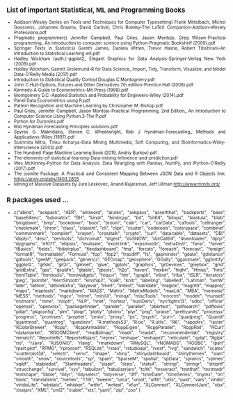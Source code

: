 <font size='1'>
<font family='Georgia'>
<div style='text-align:justify'>
  
  
## List of important Statistical, ML and Programming Books

- Addison-Wesley Series on Tools and Techniques for Computer Typesetting) Frank Mittelbach, Michel Goossens, Johannes Braams, David Carlisle, Chris Rowley-The LaTeX Companion-Addison-Wesley Professiona.pdf
- Pragmatic programmers) Jennifer Campbell, Paul Gries, Jason Montojo, Greg Wilson-Practical programming_ An introduction to computer science using Python-Pragmatic Bookshelf (2009).pdf
- Springer Texts in Statistics) Gareth James, Daniela Witten, Trevor Hastie, Robert Tibshirani-An Introduction to Statistical Learning wit.pdf
- Hadley Wickham (auth.)-ggplot2_ Elegant Graphics for Data Analysis-Springer-Verlag New York (2009).pdf
- Hadley Wickham, Garrett Grolemund-R for Data Science_ Import, Tidy, Transform, Visualize, and Model Data-O’Reilly Media (2017).pdf
- Introduction to Statistical Quality Control Douglas C Montogmery.pdf
- John C Hull-Options, Futures and Other Derivatives 7th edition-Prentice Hall (2008).pdf
- Kennedy-A Guide to Econometrics-Mit Press (1998).pdf
- Montgomery D.C.-Applied Statistics and Probability for Engineers-Wiley (2014).pdf
- Panel Data Econometrics using R.pdf
- Pattern Recognition and Machine Learning by Christopher M. Bishop.pdf
- Paul Gries, Jennifer Campbell, Jason Montojo-Practical Programming, 2nd Edition_ An Introduction to Computer Science Using Python 3-The P.pdf
- Python for Dummies.pdf
- Rob Hyndman Forecasting Principles solutions.pdf
- Spyros G. Makridakis, Steven C. Wheelwright, Rob J Hyndman-Forecasting_ Methods and Applications-Wiley (1997).pdf
- Sushmita Mitra, Tinku Acharya-Data Mining Multimedia, Soft Computing, and Bioinformatics-Wiley-Interscience (2003).pdf
- The Hundred-Page Machine Learning Book (2019, Andriy Burkov).pdf
- The-elements-of-statistical-learning-Data-mining-inference-and-prediction.pdf
- Wes McKinney-Python for Data Analysis. Data Wrangling with Pandas, NumPy, and IPython-O’Reilly (2017).pdf
- The jsonlite Package: A Practical and Consistent Mapping Between JSON Data and R Objects link: https://arxiv.org/abs/1403.2805
- Mining of Massive Datasets by Jure Leskovec, Anand Rajaraman, Jeff Ullman http://www.mmds.org/

## R packages used ...
- c("abind", "acepack", "AER", "antiword", "arules", "askpass", "assertthat", "backports", "base", "base64enc", "bdsmatrix", "BH", "bindr", "bindrcpp", "bit", "bit64", "bitops", "blastula", "blob", "blogdown", "bmp", "bookdown", "boot", "broom", "callr", "car", "carData", "caTools", "cellranger", "checkmate", "chron", "class", "classInt", "cli", "clipr", "cluster", "codetools", "colorspace", "combinat", "commonmark", "compiler", "crayon", "crosstalk", "crypto", "curl", "data.table", "datasets", "DBI", "dbplyr", "desc", "devtools", "dichromat", "digest", "doSNOW", "dotCall64", "downloader", "dplyr", "dygraphs", "e1071", "ellipsis", "evaluate", "excel.link", "expsmooth", "extraDistr", "fansi", "farver", "fBasics", "fields", "fitdistrplus", "flexdashboard", "fma", "forcats", "foreach", "forecast", "foreign", "formatR", "formattable", "Formula", "fpp", "fpp2", "fracdiff", "fs", "gapminder", "gdata", "gdistance", "gdtools", "geeM", "geepack", "generics", "GEOmap", "geosphere", "GGally", "gganimate", "ggfortify", "ggplot2", "gifski", "git2r", "glmnet", "glue", "gplots", "graphics", "grDevices", "greybox", "grid", "gridExtra", "gss", "gsubfn", "gtable", "gtools", "h2o", "haven", "hexbin", "highr", "Hmisc", "hms", "htmlTable", "htmltools", "htmlwidgets", "httpuv", "httr", "igraph", "inline", "irlba", "ISLR", "iterators", "jpeg", "jsonlite", "KernSmooth", "kinship2", "klaR", "knitr", "labeling", "labelled", "Lahman", "lamW", "later", "lattice", "latticeExtra", "lazyeval", "lme4", "lmtest", "lubridate", "magick", "magrittr", "mapproj", "maps", "maptools", "markdown", "MASS", "Matrix", "MatrixModels", "maxLik", "MBA", "memoise", "MESS", "methods", "mgcv", "mime", "miniUI", "minqa", "miscTools", "mnormt", "modelr", "munsell", "mvtnorm", "nlme", "nloptr", "NLP", "nnet", "nortest", "numDeriv", "nycflights13", "odbc", "officer", "openssl", "openxlsx", "packagefinder", "pander", "parallel", "pbkrtest", "pdfsearch", "pdftools", "pillar", "pkgconfig", "plm", "plogr", "plotly", "plotrix", "plyr", "png", "praise", "prettyunits", "processx", "progress", "promises", "prophet", "proto", "proxy", "ps", "psych", "purrr", "quadprog", "Quandl", "quantmod", "quantreg", "questionr", "R.methodsS3", "R.oo", "R.utils", "R6", "rappdirs", "raster", "RColorBrewer", "Rcpp", "RcppArmadillo", "RcppEigen", "RcppParallel", "RcppRoll", "RCurl", "rdatamarket", "RDCOMClient", "readbitmap", "readr", "readxl", "recommenderlab", "registry", "rematch", "ReporteRs", "ReporteRsjars", "reprex", "reshape", "reshape2", "reticulate", "rgdal", "Rglpk", "rio", "rJava", "RJSONIO", "rlang", "rmarkdown", "RMySQL", "rNOMADS", "RODBC", "rpart", "rpart.plot", "RPMG", "rprojroot", "RSQLite", "rstan", "rstudioapi", "rvest", "rvg", "sandwich", "scales", "scatterplot3d", "selectr", "servr", "shape", "shiny", "shinydashboard", "shinythemes", "slam", "smooth", "snow", "sourcetools", "sp", "spam", "SparseM", "spatial", "spData", "splancs", "splines", "sqldf", "stabledist", "StanHeaders", "staplr", "stats", "stats4", "stringi", "stringr", "striprtf", "strucchange", "survival", "sys", "tabulizer", "tabulizerjars", "tcltk", "tesseract", "testthat", "textreadr", "textshape", "tibble", "tidyr", "tidyselect", "tidyverse", "tiff", "timeDate", "timeSeries", "tinytex", "tm", "tools", "translations", "tseries", "TTR", "tweenr", "urca", "uroot", "utf8", "utils", "uuid", "vars", "viridis", "viridisLite", "wbstats", "whisker", "withr", "writexl", "xfun", "XLConnect", "XLConnectJars", "xlsx", "xlsxjars", "XML", "xml2", "xtable", "xts", "yaml", "zip", "zoo" )

  </font>
</div>
